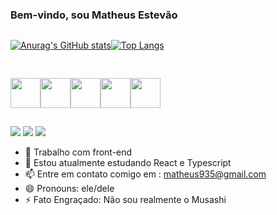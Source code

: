 ### Bem-vindo, sou Matheus Estevão
<div style="display:flex">
          
[![Anurag's GitHub stats](https://github-readme-stats.vercel.app/api?username=Estevao-Matheus&show_icons=true&theme=synthwave)](https://github.com/anuraghazra/github-readme-stats)        

[![Top Langs](https://github-readme-stats.vercel.app/api/top-langs/?username=anuraghazra&layout=compact&theme=synthwave)](https://github.com/anuraghazra/github-readme-stats)
</div>

##

<div style="display:flex;flex-wrap:wrap">
<img src="https://cdn.jsdelivr.net/gh/devicons/devicon/icons/html5/html5-plain-wordmark.svg" style="height:3rem;width:3rem"/>
<img src="https://cdn.jsdelivr.net/gh/devicons/devicon/icons/css3/css3-plain-wordmark.svg" style="height:3rem;width:3rem" />
<img src="https://cdn.jsdelivr.net/gh/devicons/devicon/icons/javascript/javascript-plain.svg" style="height:3rem;width:3rem" />
<img src="https://cdn.jsdelivr.net/gh/devicons/devicon/icons/typescript/typescript-plain.svg" style="height:3rem;width:3rem" />
<img src="https://cdn.jsdelivr.net/gh/devicons/devicon/icons/react/react-original.svg" style="height:3rem;width:3rem" />
          
          
</div> 

##

 <a href="https://discord.gg/Matheus#0419" target="_blank"><img src="https://img.shields.io/badge/Discord-7289DA?style=for-the-badge&logo=discord&logoColor=white" target="_blank"></a> 
  <a href = "mailto:matheus935@gmail.com"><img src="https://img.shields.io/badge/-Gmail-%23333?style=for-the-badge&logo=gmail&logoColor=white" target="_blank"></a>
  <a href="https://www.linkedin.com/in/matheus-estevão-2536b1141/" target="_blank"><img src="https://img.shields.io/badge/-LinkedIn-%230077B5?style=for-the-badge&logo=linkedin&logoColor=white" target="_blank"></a> 




- 🔭 Trabalho com front-end
- 🌱 Estou atualmente estudando React e Typescript
- 📫 Entre em contato comigo em : matheus935@gmail.com
- 😄 Pronouns: ele/dele
- ⚡ Fato Engraçado: Não sou realmente o Musashi

